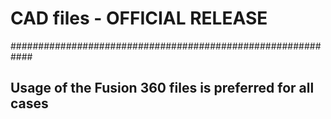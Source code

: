 
# CAD files - OFFICIAL RELEASE
############################################################

## Usage of the Fusion 360 files is preferred for all cases 



